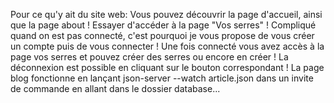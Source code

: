 Pour ce qu'y ait du site web: Vous pouvez découvrir la page d'accueil, ainsi que la page about ! Essayer d'accéder à la page "Vos serres" ! Compliqué quand on est pas connecté,
c'est pourquoi je vous propose de vous créer un compte puis de vous connecter ! Une fois connecté vous avez accès à la page vos serres et pouvez créer des serres ou encore
en créer ! La déconnexion est possible en cliquant sur le bouton correspondant ! La page blog fonctionne en lançant  json-server --watch article.json dans un invite de commande
en allant dans le dossier database...

